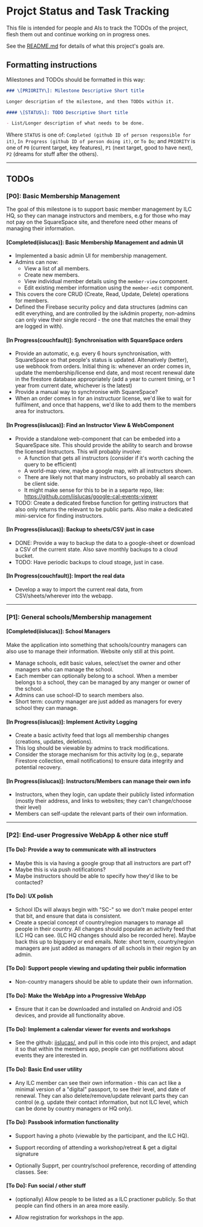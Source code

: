 # Projct Status and Task Tracking

This file is intended for people and AIs to track the TODOs of the project,
flesh them out and continue working on in progress ones.

See the [README.md](./README.md) for details of what this project's goals are.

## Formatting instructions

Milestones and TODOs should be formatted in this way:

```md
### \[PRIORITY\]: Milestone Descriptive Short title

Longer description of the milestone, and then TODOs within it.

#### \[STATUS\]: TODO Descriptive Short title

- List/Longer description of what needs to be done.
```

Where `STATUS` is one of: `Completed (github ID of person responsible for it)`,
`In Progress (github ID of person doing it)`, or `To Do`; and `PRIORITY` is one
of `P0` (current target, key features), `P1` (next target, good to have next),
`P2` (dreams for stuff after the others).

---

## TODOs

### \[P0\]: Basic Membership Management

The goal of this milestone is to support basic member management by ILC HQ, so
they can manage instructors and members, e.g for those who may not pay on the
SquareSpace site, and therefore need other means of managing their information.

#### \[Completed(iislucas)\]: Basic Membership Management and admin UI

- Implemented a basic admin UI for membership management.
- Admins can now:
  - View a list of all members.
  - Create new members.
  - View individual member details using the `member-view` component.
  - Edit existing member information using the `member-edit` component.
- This covers the core CRUD (Create, Read, Update, Delete) operations for members.
- Defined the Firebase security policy and data structures (admins can edit everything, and are controlled by the isAdmin property, non-admins can only view their single record - the one that matches the email they are logged in with).

#### \[In Progress(couchfault)\]: Synchronisation with SquareSpace orders

- Provide an automatic, e.g. every 6 hours synchronisation, with SquareSpace so
  that people's status is updated. Altenatively (better), use webhook from
  orders. Initial thing is: whenever an order comes in, update the
  membership/license end date, and most recent renewal date in the firestore
  database appropriately (add a year to current timing, or 1 year from current
  date, whichever is the latest)
- Provide a manual way to synchronise with SquareSpace?
- When an order comes in for an instructuor license, we'd like to wait for
  fulfilment, and once that happens, we'd like to add them to the members area
  for instructors.

#### \[In Progress(iislucas)\]: Find an Instructor View & WebComponent

- Provide a standalone web-component that can be embeded into a SquareSpace
  site. This should provide the ability to search and browse the licensed
  Instructors. This will probably involve:
  - A function that gets all instructors (consider if it's worth caching the
    query to be efficient)
  - A world-map view, maybe a google map, with all instructors shown.
  - There are likely not that many instructors, so probably all search can be
    client side.
  - It might make sense for this to be in a separte repo, like:
    https://github.com/iislucas/google-cal-events-viewer
- TODO: Create a dedicated firebse function for getting instructors that also
  only returns the relevant to be public parts. Also make a dedicated
  mini-service for finding instructors.

#### \[In Progress(iislucas)\]: Backup to sheets/CSV just in case

- DONE: Provide a way to backup the data to a google-sheet or download a CSV of the
  current state. Also save monthly backups to a cloud bucket.
- TODO: Have periodic backups to cloud stoage, just in case.

#### \[In Progress(couchfault)\]: Import the real data

- Develop a way to import the current real data, from CSV/sheets/wherever into
  the webapp.

---

### \[P1\]: General schools/Membership management

#### \[Completed(iislucas)\]: School Managers

Make the application into something that schools/country managers can also use
to manage their information. Website only still at this point.

- Manage schools, edit basic values, select/set the owner and other managers who
  can manage the school.
- Each member can optionally belong to a school. When a member belongs to a
  school, they can be managed by any manger or owner of the school.
- Admins can use school-ID to search members also.
- Short term: country manager are just added as managers for every school they
  can manage.

#### \[In Progress(iislucas)\]: Implement Activity Logging

- Create a basic activity feed that logs all membership changes (creations, updates, deletions).
- This log should be viewable by admins to track modifications.
- Consider the storage mechanism for this activity log (e.g., separate Firestore collection, email notifications) to ensure data integrity and potential recovery.

#### \[In Progress(iislucas)\]: Instructors/Members can manage their own info

- Instructors, when they login, can update their publicly listed information
  (mostly their address, and links to websites; they can't change/choose their
  level)
- Members can self-update the relevant parts of their own information.

---

### \[P2\]: End-user Progressive WebApp & other nice stuff

#### \[To Do\]: Provide a way to communicate with all instructors

- Maybe this is via having a google group that all instructors are part of?
- Maybe this is via push notifications?
- Maybe instructors should be able to specify how they'd like to be contacted?

#### \[To Do\]: UX polish

- School IDs will always begin with "SC-" so we don't make peopel enter that
  bit, and ensure that data is consistent.
- Create a special concept of country/region managers to manage all people in
  their country. All changes should populate an activity feed that ILC HQ can
  see. (ILC HQ changes should also be recorded here). Maybe back this up to
  bigquery or end emails. Note: short term, country/region managers are just
  added as managers of all schools in their region by an admin.

#### \[To Do\]: Support people viewing and updating their public information

- Non-country managers should be able to update their own information.

#### \[To Do\]: Make the WebApp into a Progressive WebApp

- Ensure that it can be downloaded and installed on Android and iOS devices, and
  provide all functionality above.

#### \[To Do\]: Implement a calendar viewer for events and workshops

- See the github: [iislucas/](github.com/iislucas/google-cal-events-viewer), and
  pull in this code into this project, and adapt it so that within the members
  app, people can get notifiations about events they are interested in.

#### \[To Do\]: Basic End user utility

- Any ILC member can see their own information - this can act like a minimal
  version of a "digital" passport, to see their level, and date of renewal. They
  can also delete/remove/update relevant parts they can control (e.g. update
  their contact information, but not ILC level, which can be done by country
  managers or HQ only).

#### \[To Do\]: Passbook information functionality

- Support having a photo (viewable by the participant, and the ILC HQ).

- Support recording of attending a workshop/retreat & get a digital signature

- Optionally Supprt, per country/school preference, recording of attending
  classes. See:

#### \[To Do\]: Fun social / other stuff

- (optionally) Allow people to be listed as a ILC practioner publicly. So that
  people can find others in an area more easily.

- Allow registration for workshops in the app.
